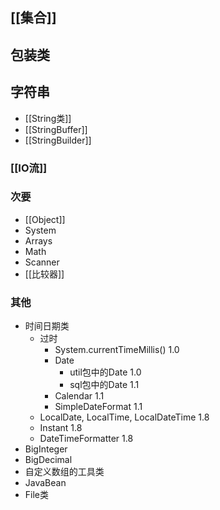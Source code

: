 
## [[集合]]

## 包装类

## 字符串

- [[String类]]
- [[StringBuffer]]
- [[StringBuilder]]

### [[IO流]]

### 次要

- [[Object]]
- System
- Arrays
- Math
- Scanner
- [[比较器]]

### 其他

- 时间日期类
	- 过时
		- System.currentTimeMillis() 1.0
		- Date
			- util包中的Date 1.0
			- sql包中的Date 1.1
		- Calendar 1.1
		- SimpleDateFormat 1.1
	- LocalDate, LocalTime, LocalDateTime 1.8
	- Instant 1.8
	- DateTimeFormatter 1.8
- BigInteger
- BigDecimal
- 自定义数组的工具类
- JavaBean
- File类